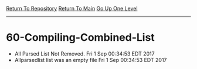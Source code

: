 [Return To Repository](https://github.com/deathbybandaid/piholeparser/blob/master/)
[Return To Main](https://github.com/deathbybandaid/piholeparser/blob/master/RecentRunLogs/README.md)
[Go Up One Level](https://github.com/deathbybandaid/piholeparser/blob/master/RecentRunLogs/listgenscripts/60-Writing-Additional-Lists.md)
____________________________________
# 60-Compiling-Combined-List
* All Parsed List Not Removed. Fri 1 Sep 00:34:53 EDT 2017
* Allparsedlist list was an empty file Fri 1 Sep 00:34:53 EDT 2017
